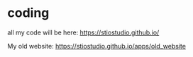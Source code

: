 # coding

all my code will be here: https://stiostudio.github.io/

My old website: https://stiostudio.github.io/apps/old_website
